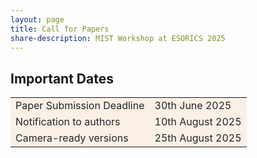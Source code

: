 ```yaml
---
layout: page
title: Call for Papers
share-description: MIST Workshop at ESORICS 2025
---
```


## Important Dates

<table>
  <tbody>
    <tr style="background-color:#FAF0E6; color:#242526">
      <td>Paper Submission Deadline</td>
      <td>30th June 2025</td>
    </tr>
    <tr style="background-color:#FAF0E6; color:#242526">
      <td>Notification to authors</td>
      <td>10th August 2025</td>
    </tr>
    <tr style="background-color:#FAF0E6; color:#242526">
      <td>Camera-ready versions</td>
      <td>25th August 2025</td>
    </tr>
  </tbody>
</table>
